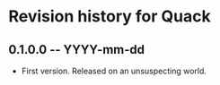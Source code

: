 # Revision history for Quack

## 0.1.0.0  -- YYYY-mm-dd

* First version. Released on an unsuspecting world.
